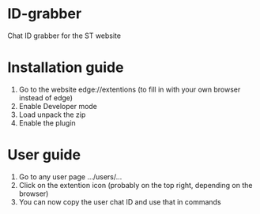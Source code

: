 # ID-grabber
Chat ID grabber for the ST website

# Installation guide
1. Go to the website edge://extentions (to fill in with your own browser instead of edge)
2. Enable Developer mode
3. Load unpack the zip
4. Enable the plugin

# User guide
1. Go to any user page .../users/...
2. Click on the extention icon (probably on the top right, depending on the browser)
3. You can now copy the user chat ID and use that in commands

